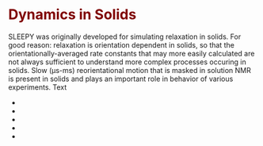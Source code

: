 # <font color="maroon">Dynamics in Solids</font>

SLEEPY was originally developed for simulating relaxation in solids. For good reason: relaxation is orientation dependent in solids, so that the orientationally-averaged rate constants that may more easily calculated are not always sufficient to understand more complex processes occuring in solids. Slow (μs-ms) reorientational motion that is masked in solution NMR is present in solids and plays an important role in behavior of various experiments. Text 

- [](Chapter3/Ch3_R1p.ipynb)
- [](Chapter3/Ch3_REDOR.ipynb)
- [](Chapter3/Ch3_DIPSHIFT.ipynb)
- [](Chapter3/Ch3_RECRR.ipynb)
- [](Chapter3/Ch3_T1_NOE.ipynb)
